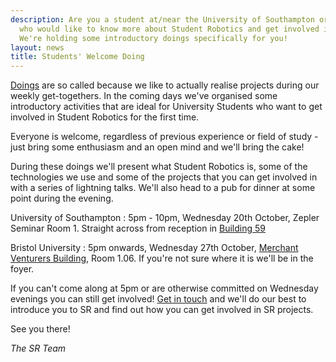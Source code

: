 ```yaml
---
description: Are you a student at/near the University of Southampton or Bristol University
  who would like to know more about Student Robotics and get involved in our projects?
  We're holding some introductory doings specifically for you!
layout: news
title: Students' Welcome Doing
---
```

[Doings](https://www.studentrobotics.org/trac/wiki/Doings) are so called because we like to actually realise projects during our weekly get-togethers. In the coming days we've organised some introductory activities that are ideal for University Students who want to get involved in Student Robotics for the first time.

Everyone is welcome, regardless of previous experience or field of study - just bring some enthusiasm and an open mind and we'll bring the cake!

During these doings we'll present what Student Robotics is, some of the technologies we use and some of the projects that you can get involved in with a series of lightning talks. We'll also head to a pub for dinner at some point during the evening.

University of Southampton
:	5pm - 10pm, Wednesday 20th October, Zepler Seminar Room 1. Straight across from reception in [Building 59](http://www.soton.ac.uk/about/whereissoton/maps/Highfield%20Campus%203D%20&%20Key%20OCT2010%20WEB.pdf)

Bristol University
:	5pm onwards, Wednesday 27th October, [Merchant Venturers Building](http://www.bris.ac.uk/university/maps/precinct.html), Room 1.06. If you're not sure where it is we'll be in the foyer.

If you can't come along at 5pm or are otherwise committed on Wednesday evenings you can still get involved! [Get in touch](/about/contactus) and we'll do our best to introduce you to SR and find out how you can get involved in SR projects.

See you there!

_The SR Team_
